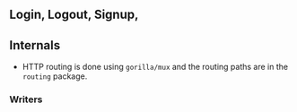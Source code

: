 ## Login, Logout, Signup, 
## Internals

- HTTP routing is done using `gorilla/mux` and the routing paths are in the `routing` package.

### Writers
